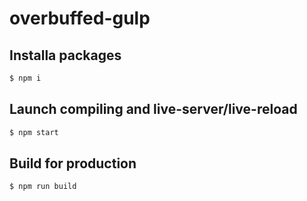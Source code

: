 # overbuffed-gulp

## Installa packages
```sh
$ npm i
```

## Launch compiling and live-server/live-reload
```sh
$ npm start
```

## Build for production
```sh
$ npm run build
```
